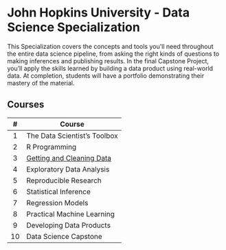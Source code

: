 # John Hopkins University - Data Science Specialization

This Specialization covers the concepts and tools you'll need throughout the entire data science pipeline, from asking the right kinds of questions to making inferences and publishing results. In the final Capstone Project, you’ll apply the skills learned by building a data product using real-world data. At completion, students will have a portfolio demonstrating their mastery of the material.

## Courses
| #   | Course        | 
| :-: |-------------|
| 1   |The Data Scientist’s Toolbox| 
| 2   | R Programming |   
| 3   | [Getting and Cleaning Data](./3/README.md) |
| 4   | Exploratory Data Analysis |
|5    |  Reproducible Research |
|6|Statistical Inference|
|7|Regression Models|
|8|Practical Machine Learning|
|9|Developing Data Products|
|10|Data Science Capstone|






